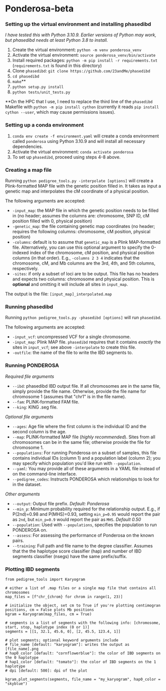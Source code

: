 # Ponderosa-beta

### Setting up the virtual environment and installing phasedibd

*I have tested this with Python 3.10.9. Earlier versions of Python may work, but phasedibd needs at least Python 3.8 to install.*

1. Create the virtual environment: `python -m venv ponderosa_venv`
2. Activate the virtual environment: `source ponderosa_venv/bin/activate`
3. Install required packages: `python -m pip install -r requirements.txt` (`requirements.txt` is found in this directory)
4. Clone `phasedibd`: `git clone https://github.com/23andMe/phasedibd`
5. `cd phasedibd`
6. `make`**
7. `python setup.py install`
8. `python tests/unit_tests.py`

**On the HPC that I use, I need to replace the third line of the `phasedibd` Makefile with `python -m pip install cython` (currently it reads `pip install cython --user`, which may cause permissions issues).

### Setting up a conda environment

1. `conda env create -f environment.yaml` will create a conda environment called `ponderosa` using Python 3.10.9 and will install all necessary dependencies.
2. Activate the virtual environment: `conda activate ponderosa`
3. To set up `phasedibd`, proceed using steps 4-8 above.

### Creating a map file

Running `python pedigree_tools.py -interpolate [options]` will create a Plink-formatted MAP file with the genetic position filled in. It takes as input a genetic map and interpolates the cM coordinate of a physical position.

The following arguments are accepted:
- `-input_map`: the MAP file in which the genetic position needs to be filled in (no header; assumes the columns are: chromosome, SNP ID, cM position filled with 0, physical position)
- `-genetic_map`: the file containing genetic map coordinates (no header; requires the following columns: chromosome, cM position, physical position)
- `-columns`: default is to assume that `genetic_map` is a Plink MAP-formatted file. Alternatively, you can use this optional argument to specify the 0-indexed index of the chromosome, cM position, and physical position columns (in that order). E.g., `-columns 2 3 4` indicates that the chromosome, cM, and Mb columns are the 3rd, 4th, and 5th columns, respectively.
- `-sites`: if only a subset of loci are to be output. This file has no headers and expects two columns: chromosome and physical position. This is **optional** and omitting it will include all sites in `input_map`.

The output is the file: `[input_map]_interpolated.map`

### Running phasedibd

Running `python pedigree_tools.py -phasedibd [options]` will run `phasedibd`.

The following arguments are accepted:
- `-input_vcf`: uncompressed VCF for a single chromosome.
- `-input_map`: Plink MAP file. `phasedibd` requires that it contains *exactly* the sites in `input_vcf`; see above `-interpolate` to create this file.
- `-outfile`: the name of the file to write the IBD segments to.

### Running PONDEROSA

*Required file arguments*
- `--ibd`: phasedibd IBD output file. If all chromosomes are in the same file, simply provide the file name. Otherwise, provide the file name for chromosome 1 (assumes that "chr1" is in the file name).
- `--fam`: PLINK-formatted FAM file.
- `--king`: KING .seg file.

*Optional file arguments*
- `--ages`: Age file where the first column is the individual ID and the second column is the age.
- `--map`: PLINK-formatted MAP file (*highly recommended*). Sites from all chromosomes can be in the same file; otherwise provide the file for chromosome 1.
- `--populations`: For running Ponderosa on a subset of samples, this file contains individual IDs (column 1) and a population label (column 2); you may specify which population you'd like run with `--population`.
- `--yaml`: You may provide all of these arguments in a YAML file instead of on the command-line interface.
- `--pedigree_codes`: Instructs PONDEROSA which relationships to look for in the dataset.

*Other arguments*
- `--output`: Output file prefix. *Default: Ponderosa*
- `--min_p`: Minimum probability required for the relationship output. E.g., if P(2nd)=0.98 and P(MHS)=0.93, setting `min_p=0.95` would report the pair as `2nd`, but `min_p=0.9` would report the pair as `MHS`. *Default 0.50*
- `--population`: Used with `--populations`, specifies the population to run PONDEROSA on.
- `--assess`: For assessing the performance of Ponderosa on the known pairs.
- `--training`: Full path and file name to the degree classifier. Assumes that the the haplotype score classifier (hap) and number of IBD segments classifier (nsegs) have the same prefix/suffix.  

### Plotting IBD segments

```
from pedigree_tools import Karyogram

# either a list of .map files or a single map file that contains all chromosomes
map_files = [f"chr_{chrom} for chrom in range(1, 23)]

# initialize the object, set cm to True if you're plotting centimogran positions, cm = False plots Mb positions
kgram = Karyogram(map_files, cm = True)

# segments is a list of segments with the following info: [chromosome, start, stop, haplotype index (0 or 1)]
segments = [[1, 32.1, 45.6, 0], [2, 45.5, 123.4, 1]]

# plot segments; optional keyword arguments include
# file_name [default: "karyogram"]: writes the output as [file_name].png
# hap0_color [default: "cornflowerblue"]: the color of IBD segments on the 0 haplotype
# hap1_color [default: "tomato"]: the color of IBD segments on the 1 haplotype
# dpi [default: 500]: dpi of the plot

kgram.plot_segments(segments, file_name = "my_karyogram", hap0_color = "skyblue")
```
